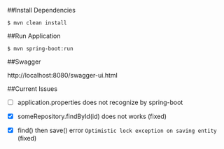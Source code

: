 ##Install Dependencies

```$ mvn clean install```


##Run Application

```$ mvn spring-boot:run```

##Swagger

http://localhost:8080/swagger-ui.html


##Current Issues

- [ ] application.properties does not recognize by spring-boot

- [x] someRepository.findById(id) does not works (fixed)

- [x] find() then save() error `Optimistic lock exception on saving entity` (fixed)

